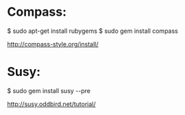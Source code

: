 Compass:
========
$ sudo apt-get install rubygems
$ sudo gem install compass

http://compass-style.org/install/

Susy:
=====
$ sudo gem install susy --pre

http://susy.oddbird.net/tutorial/